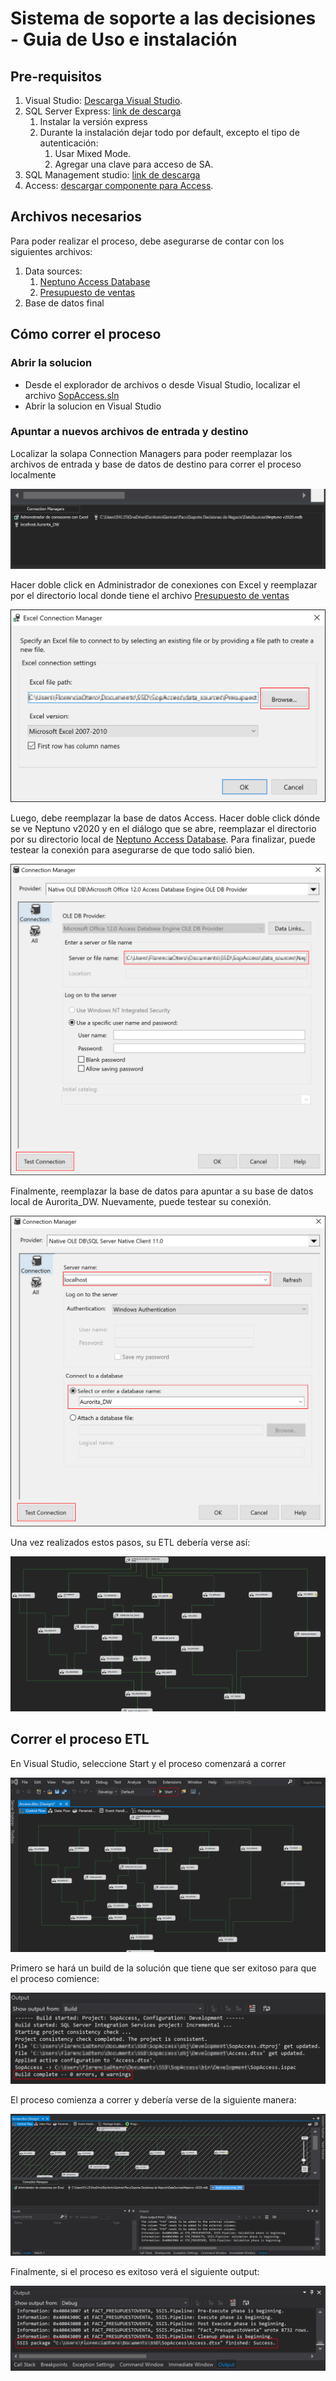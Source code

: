 # Sistema de soporte a las decisiones - Guia de Uso e instalación

## Pre-requisitos
1. Visual Studio: [Descarga Visual Studio](https://visualstudio.microsoft.com/es/downloads/).
2. SQL Server Express: [link de descarga](https://www.microsoft.com/es-es/sql-server/sql-server-downloads)
   1. Instalar la versión express
   2. Durante la instalación dejar todo por default, excepto el tipo de autenticación:
         1. Usar Mixed Mode.
         2. Agregar una clave para acceso de SA.
3. SQL Management studio: [link de descarga](https://aka.ms/ssmsfullsetup)
4. Access: [descargar componente para Access](https://www.microsoft.com/es-ES/download/details.aspx?id=13255). 

## Archivos necesarios
Para poder realizar el proceso, debe asegurarse de contar con los siguientes archivos:
1. Data sources: 
   1. [Neptuno Access Database](./data_sources/Neptuno%20v2020.mdb)
   2. [Presupuesto de ventas](./data_sources/Presupuesto%20de%20Ventas_v2020_Conciliado.xlsx)
2. Base de datos final

## Cómo correr el proceso

### Abrir la solucion
- Desde el explorador de archivos o desde Visual Studio, localizar el archivo [SopAccess.sln](SopAccess.sln)
- Abrir la solucion en Visual Studio

### Apuntar a nuevos archivos de entrada y destino

Localizar la solapa Connection Managers para poder reemplazar los archivos de entrada y base de datos de destino para correr el proceso localmente

![Presupuesto de ventas](./imagenes/Connection%20manager.png)

Hacer doble click en Administrador de conexiones con Excel y reemplazar por el directorio local donde tiene el archivo [Presupuesto de ventas](./data_sources/Presupuesto%20de%20Ventas_v2020_Conciliado.xlsx)

![Excel connection manager](./imagenes/Excel%20Connection%20Manager.png)

Luego, debe reemplazar la base de datos Access. Hacer doble click dónde se ve Neptuno v2020 y en el diálogo que se abre, reemplazar el directorio por su directorio local de [Neptuno Access Database](./data_sources/Neptuno%20v2020.mdb). Para finalizar, puede testear la conexión para asegurarse de que todo salió bien.

![Neptuno connection manager](./imagenes/Neptuno%20Connection%20Manager.png)

Finalmente, reemplazar la base de datos para apuntar a su base de datos local de Aurorita_DW. Nuevamente, puede testear su conexión.

![SQL connection manager](./imagenes/Connection%20Manager%20DB.png)

Una vez realizados estos pasos, su ETL debería verse así:

![ETL](./imagenes/ETL.png)

## Correr el proceso ETL

En Visual Studio, seleccione Start y el proceso comenzará a correr

![Start](./imagenes/Start%20ETL.png)

Primero se hará un build de la solución que tiene que ser exitoso para que el proceso comience:

![Build](./imagenes/build.png)

El proceso comienza a correr y debería verse de la siguiente manera:

![Build](./imagenes/Running%20process.png)

Finalmente, si el proceso es exitoso verá el siguiente output:

![Success](./imagenes/Process%20success.png)